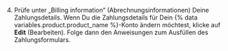 4. Prüfe unter „Billing information“ (Abrechnungsinformationen) Deine Zahlungsdetails. Wenn Du die Zahlungsdetails für Dein {% data variables.product.product_name %}-Konto ändern möchtest, klicke auf **Edit** (Bearbeiten). Folge dann den Anweisungen zum Ausfüllen des Zahlungsformulars.
